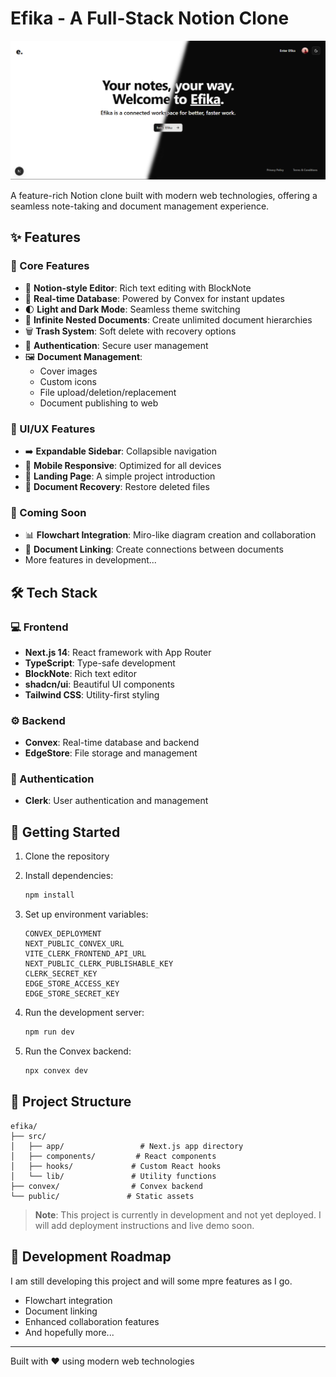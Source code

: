 # Efika - A Full-Stack Notion Clone

![Efika Dashboard](./public/main_page.png)

A feature-rich Notion clone built with modern web technologies, offering a seamless note-taking and document management experience.

## ✨ Features

### 🎯 Core Features
- 📝 **Notion-style Editor**: Rich text editing with BlockNote
- 🔗 **Real-time Database**: Powered by Convex for instant updates
- 🌓 **Light and Dark Mode**: Seamless theme switching
- 🌲 **Infinite Nested Documents**: Create unlimited document hierarchies
- 🗑️ **Trash System**: Soft delete with recovery options
- 🔐 **Authentication**: Secure user management
- 🖼️ **Document Management**:
  - Cover images
  - Custom icons
  - File upload/deletion/replacement
  - Document publishing to web

### 🎨 UI/UX Features
- ➡️ **Expandable Sidebar**: Collapsible navigation
- 📱 **Mobile Responsive**: Optimized for all devices
- 🛬 **Landing Page**: A simple project introduction
- 🔄 **Document Recovery**: Restore deleted files

### 🚧 Coming Soon
- 📊 **Flowchart Integration**: Miro-like diagram creation and collaboration
- 🔗 **Document Linking**: Create connections between documents
- More features in development...

## 🛠️ Tech Stack

### 💻 Frontend
- **Next.js 14**: React framework with App Router
- **TypeScript**: Type-safe development
- **BlockNote**: Rich text editor
- **shadcn/ui**: Beautiful UI components
- **Tailwind CSS**: Utility-first styling

### ⚙️ Backend
- **Convex**: Real-time database and backend
- **EdgeStore**: File storage and management

### 🔐 Authentication
- **Clerk**: User authentication and management

## 🚀 Getting Started

1. Clone the repository
2. Install dependencies:
   ```bash
   npm install
   ```
3. Set up environment variables:
   ```env
   CONVEX_DEPLOYMENT
   NEXT_PUBLIC_CONVEX_URL
   VITE_CLERK_FRONTEND_API_URL
   NEXT_PUBLIC_CLERK_PUBLISHABLE_KEY
   CLERK_SECRET_KEY
   EDGE_STORE_ACCESS_KEY
   EDGE_STORE_SECRET_KEY
   ```
4. Run the development server:
   ```bash
   npm run dev
   ```

5. Run the Convex backend:
   ```bash
   npx convex dev
   ```

## 📁 Project Structure

```
efika/
├── src/
│   ├── app/                 # Next.js app directory
│   ├── components/         # React components
│   ├── hooks/             # Custom React hooks
│   └── lib/               # Utility functions
├── convex/                # Convex backend
└── public/               # Static assets
```

> **Note**: This project is currently in development and not yet deployed. I will add deployment instructions and live demo soon.

## 🔄 Development Roadmap

I am still developing this project and will some mpre features as I go.
- Flowchart integration
- Document linking
- Enhanced collaboration features
- And hopefully more...

---

Built with ❤️ using modern web technologies

